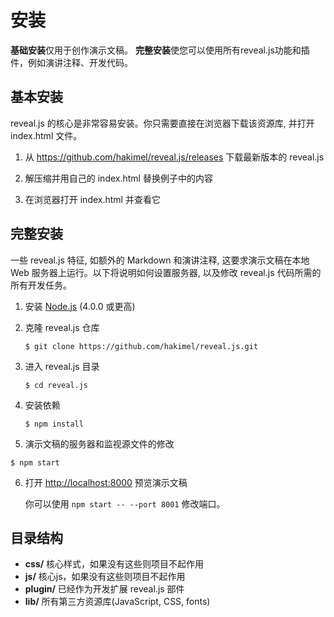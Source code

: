 # 安装

**基础安装**仅用于创作演示文稿。 **完整安装**使您可以使用所有reveal.js功能和插件，例如演讲注释、开发代码。 

## 基本安装<div id="basic-setup"></div>

reveal.js 的核心是非常容易安装。你只需要直接在浏览器下载该资源库, 并打开 index.html 文件。 

1. 从 https://github.com/hakimel/reveal.js/releases 下载最新版本的 reveal.js

2. 解压缩并用自己的 index.html 替换例子中的内容

3. 在浏览器打开 index.html 并查看它

## 完整安装<div id="full-setup"></div>

 一些 reveal.js 特征, 如额外的 Markdown 和演讲注释, 这要求演示文稿在本地 Web 服务器上运行。以下将说明如何设置服务器, 以及修改 reveal.js 代码所需的所有开发任务。 

1. 安装 [Node.js](http://nodejs.org/) (4.0.0 或更高) 

2. 克隆 reveal.js 仓库

   ```$ git clone https://github.com/hakimel/reveal.js.git```

3. 进入 reveal.js 目录

   ```$ cd reveal.js```

4. 安装依赖

   ```$ npm install```

5.  演示文稿的服务器和监视源文件的修改 

   ```$ npm start```

6. 打开 [http://localhost:8000](http://localhost:8000/) 预览演示文稿

    你可以使用 `npm start -- --port 8001` 修改端口。 

## 目录结构<div id="folder-structure"></div>

* **css/** 核心样式，如果没有这些则项目不起作用 
* **js/** 核心js，如果没有这些则项目不起作用
* **plugin/** 已经作为开发扩展 reveal.js 部件 
* **lib/**  所有第三方资源库(JavaScript, CSS, fonts) 

